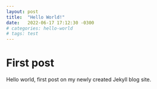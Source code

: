 ```yaml
---
layout: post
title:  "Hello World!"
date:   2022-06-17 17:12:30 -0300
# categories: hello-world
# tags: test
---
```


# First post

Hello world, first post on my newly created Jekyll blog site.